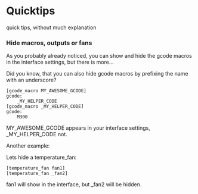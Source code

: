 # Quicktips
quick tips, without much explanation

### Hide macros, outputs or fans

As you probably already noticed, you can show and hide the gcode macros in the interface settings, but there is more…

Did you know, that you can also hide gcode macros by prefixing the name with an underscore?

```
[gcode_macro MY_AWESOME_GCODE]
gcode:
    _MY_HELPER_CODE
[gcode_macro _MY_HELPER_CODE]
gcode:
    M300
```

MY_AWESOME_GCODE appears in your interface settings, _MY_HELPER_CODE not.

Another example:

Lets hide a temperature_fan:

```
[temperature_fan fan1]
[temperature_fan _fan2]
```

fan1 will show in the interface, but _fan2 will be hidden.

